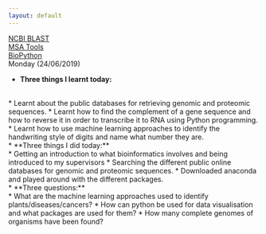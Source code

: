 ```yaml
---
layout: default
---
```

[NCBI BLAST](https://blast.ncbi.nlm.nih.gov/Blast.cgi)
<br />
[MSA Tools](https://www.ebi.ac.uk/Tools/msa/)
<br />
[BioPython](https://biopython.readthedocs.io/en/latest/Tutorial/chapter_align.html#alignment-tools)
<br />
Monday (24/06/2019)
<br />
* **Three things I learnt today:**
<br />
  * Learnt about the public databases for retrieving genomic and proteomic sequences.
  * Learnt how to find the complement of a gene sequence and how to reverse it in order to transcribe it to RNA using Python programming.
  * Learnt how to use machine learning approaches to identify the handwriting style of digits and name what number they are.
<br />
* **Three things I did today:**
<br />
  * Getting an introduction to what bioinformatics involves and being introduced to my supervisors
  * Searching the different public online databases for genomic and proteomic sequences.
  * Downloaded anaconda and played around with the different packages.
<br />
* **Three questions:**
<br />
  * What are the machine learning approaches used to identify plants/diseases/cancers?
  * How can python be used for data visualisation and what packages are used for them?
  * How many complete genomes of organisms have been found?
<br />

